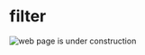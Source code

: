 # filter

![web page is under construction](https://docimages.blob.core.chinacloudapi.cn/images/commingsoon20210514.jpg)
